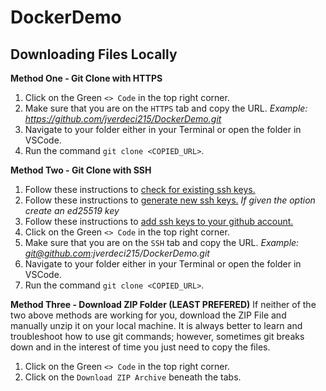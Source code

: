 # DockerDemo

## Downloading Files Locally
**Method One - Git Clone with HTTPS**
1.  Click on the Green ```<> Code``` in the top right corner.
2.  Make sure that you are on the ```HTTPS``` tab and copy the URL.
*Example: https://github.com/jverdeci215/DockerDemo.git*
3.  Navigate to your folder either in your Terminal or open the folder in VSCode.
4.  Run the command ```git clone <COPIED_URL>```.

**Method Two - Git Clone with SSH**
1.  Follow these instructions to [check for existing ssh keys.](https://docs.github.com/en/authentication/connecting-to-github-with-ssh/checking-for-existing-ssh-keys)
2.  Follow these instructions to [generate new ssh keys.](https://docs.github.com/en/authentication/connecting-to-github-with-ssh/generating-a-new-ssh-key-and-adding-it-to-the-ssh-agent)
*If given the option create an ed25519 key*
3.  Follow these instructions to [add ssh keys to your github account.](https://docs.github.com/en/authentication/connecting-to-github-with-ssh/adding-a-new-ssh-key-to-your-github-account)
4.  Click on the Green ```<> Code``` in the top right corner.
5.  Make sure that you are on the ```SSH``` tab and copy the URL.
*Example: git@github.com:jverdeci215/DockerDemo.git*
6.  Navigate to your folder either in your Terminal or open the folder in VSCode.
7.  Run the command ```git clone <COPIED_URL>```.

**Method Three - Download ZIP Folder (LEAST PREFERED)**
If neither of the two above methods are working for you, download the ZIP File and manually unzip it on your local machine. It is always better to learn and troubleshoot how to use git commands; however, sometimes git breaks down and in the interest of time you just need to copy the files.
1.  Click on the Green ```<> Code``` in the top right corner.
2.  Click on the ```Download ZIP Archive``` beneath the tabs.
